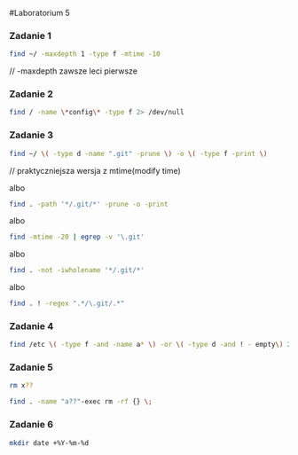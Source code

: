 #Laboratorium 5

### Zadanie 1

```sh
find ~/ -maxdepth 1 -type f -mtime -10
```
// -maxdepth zawsze leci pierwsze
### Zadanie 2

```sh
find / -name \*config\* -type f 2> /dev/null
```

### Zadanie 3

```sh
find ~/ \( -type d -name ".git" -prune \) -o \( -type f -print \) 
```
// praktyczniejsza wersja z mtime(modify time)

albo

```sh
find . -path '*/.git/*' -prune -o -print
```

albo

```sh
find -mtime -20 | egrep -v '\.git'
```

albo

```sh
find . -not -iwholename '*/.git/*'
```

albo

```sh
find . ! -regex ".*/\.git/.*"
```

### Zadanie 4

```sh
find /etc \( -type f -and -name a* \) -or \( -type d -and ! - empty\) 2> /dev/null
```

### Zadanie 5

```sh
rm x??
```

```sh
find . -name "a??"-exec rm -rf {} \;
```

### Zadanie 6

```sh
mkdir date +%Y-%m-%d
```
